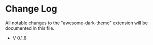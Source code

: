 # Change Log

All notable changes to the "awesome-dark-theme" extension will be documented in this file.

- V 0.1.6
